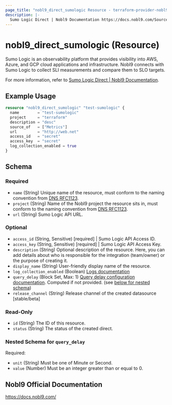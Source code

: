 ```yaml
---
page_title: "nobl9_direct_sumologic Resource - terraform-provider-nobl9"
description: |-
  Sumo Logic Direct | Nobl9 Documentation https://docs.nobl9.com/Sources/sumo-logic#sumo-logic-direct.
---
```


# nobl9_direct_sumologic (Resource)

Sumo Logic is an observability platform that provides visibility into AWS, Azure, and GCP cloud applications and infrastructure. Nobl9 connects with Sumo Logic to collect SLI measurements and compare them to SLO targets.

For more information, refer to [Sumo Logic Direct | Nobl9 Documentation](https://docs.nobl9.com/Sources/sumo-logic#sumo-logic-direct).

## Example Usage

```terraform
resource "nobl9_direct_sumologic" "test-sumologic" {
  name        = "test-sumologic"
  project     = "terraform"
  description = "desc"
  source_of   = ["Metrics"]
  url         = "http://web.net"
  access_id   = "secret"
  access_key  = "secret"
  log_collection_enabled = true
}
```

<!-- schema generated by tfplugindocs -->
## Schema

### Required

- `name` (String) Unique name of the resource, must conform to the naming convention from [DNS RFC1123](https://kubernetes.io/docs/concepts/overview/working-with-objects/names/#names).
- `project` (String) Name of the Nobl9 project the resource sits in, must conform to the naming convention from [DNS RFC1123](https://kubernetes.io/docs/concepts/overview/working-with-objects/names/#names).
- `url` (String) Sumo Logic API URL.

### Optional

- `access_id` (String, Sensitive) [required] | Sumo Logic API Access ID.
- `access_key` (String, Sensitive) [required] | Sumo Logic API Access Key.
- `description` (String) Optional description of the resource. Here, you can add details about who is responsible for the integration (team/owner) or the purpose of creating it.
- `display_name` (String) User-friendly display name of the resource.
- `log_collection_enabled` (Boolean) [Logs documentation](https://docs.nobl9.com/Features/SLO_troubleshooting/event-logs)
- `query_delay` (Block Set, Max: 1) [Query delay configuration documentation](https://docs.nobl9.com/Features/query-delay). Computed if not provided. (see [below for nested schema](#nestedblock--query_delay))
- `release_channel` (String) Release channel of the created datasource [stable/beta]

### Read-Only

- `id` (String) The ID of this resource.
- `status` (String) The status of the created direct.

<a id="nestedblock--query_delay"></a>
### Nested Schema for `query_delay`

Required:

- `unit` (String) Must be one of Minute or Second.
- `value` (Number) Must be an integer greater than or equal to 0.

## Nobl9 Official Documentation

https://docs.nobl9.com/
